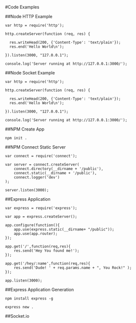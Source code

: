 #Code Examples

##Node HTTP Example


    var http = require('http');
    
    http.createServer(function (req, res) {
    
      res.writeHead(200, {'Content-Type': 'text/plain'});
      res.end('Hello World\n');
    
    }).listen(3000, "127.0.0.1");
    
    console.log('Server running at http://127.0.0.1:3000/');


##Node Socket Example


    var http = require('http');
    
    http.createServer(function (req, res) {
    
      res.writeHead(200, {'Content-Type': 'text/plain'});
      res.end('Hello World\n');
    
    }).listen(3000, "127.0.0.1");
    
    console.log('Server running at http://127.0.0.1:3000/');



##NPM Create App

    npm init .

##NPM Connect Static Server

    var connect = require('connect');

	var server = connect.createServer(
		connect.directory(__dirname + '/public'),
		connect.static(__dirname + '/public'),
		connect.logger('dev')
	);

	server.listen(3000);

##Express Application

	var express = require('express');

	var app = express.createServer();

	app.configure(function(){
		app.use(express.static(__dirname+ "/public"));
		app.use(app.router);
	});

	app.get('/',function(req,res){
		res.send('Hey You found me!');
	});

	app.get('/hey/:name',function(req,res){
		res.send('Dude! ' + req.params.name + ", You Rock!" );
	});

	app.listen(3000);

##Express Application Generation

	npm install express -g
	
	express new .
	
##Socket.io

	


